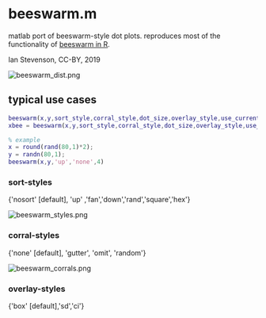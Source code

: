# beeswarm.m
matlab port of beeswarm-style dot plots. reproduces most of the functionality of [beeswarm in R](http://www.cbs.dtu.dk/~eklund/beeswarm/).

Ian Stevenson, CC-BY, 2019

![beeswarm_dist.png](https://raw.githubusercontent.com/ihstevenson/beeswarm/master/beeswarm_dist.png)

## typical use cases

```matlab
beeswarm(x,y,sort_style,corral_style,dot_size,overlay_style,use_current_axes)
xbee = beeswarm(x,y,sort_style,corral_style,dot_size,overlay_style,use_current_axes)

% example
x = round(rand(80,1)*2);
y = randn(80,1);
beeswarm(x,y,'up','none',4)
```




### sort-styles

{'nosort' [default], 'up' ,'fan','down','rand','square','hex'}

![beeswarm_styles.png](https://raw.githubusercontent.com/ihstevenson/beeswarm/master/beeswarm_styles.png)

### corral-styles

{'none' [default], 'gutter', 'omit', 'random'}

![beeswarm_corrals.png](https://raw.githubusercontent.com/ihstevenson/beeswarm/master/beeswarm_corrals.png)

### overlay-styles

{'box' [default],'sd','ci'}

